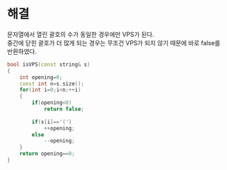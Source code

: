 # 해결 
문자열에서 열린 괄호의 수가 동일한 경우에만 VPS가 된다.  
중간에 닫힌 괄호가 더 많게 되는 경우는 무조건 VPS가 되지 않기 때문에 바로 false를 반환하였다.  
```c++
bool isVPS(const string& s)
{
    int opening=0;
    const int n=s.size();
    for(int i=0;i<n;++i)
    {
        if(opening<0)
            return false;
        
        if(s[i]=='(')
            ++opening;
        else
            --opening;
    }
    return opening==0;
}
```
